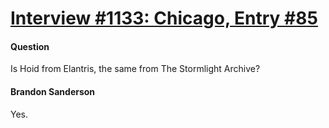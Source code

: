 # [Interview #1133: Chicago, Entry #85](https://www.theoryland.com/intvmain.php?i=1133#85)

#### Question

Is Hoid from Elantris, the same from The Stormlight Archive?

#### Brandon Sanderson

Yes.

